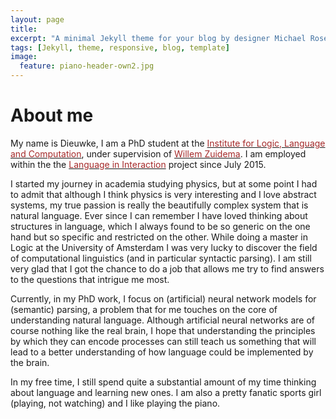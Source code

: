 ```yaml
---
layout: page
title:   
excerpt: "A minimal Jekyll theme for your blog by designer Michael Rose."
tags: [Jekyll, theme, responsive, blog, template]
image:
  feature: piano-header-own2.jpg
---
```


# About me 

My name is Dieuwke, I am a PhD student at the <a href="http://illc.uva.nl" target="_blank"><font color="brown">Institute for Logic, Language and Computation</font></a>, under supervision of <a href="http://wzuidema.humanities.uva.nl/" target="_blank"><font color="brown">Willem Zuidema</font></a>. 
I am employed within the the <a href="https://www.languageininteraction.nl/" target="_blank"><font color="brown">Language in Interaction</font></a> project since July 2015.

I started my journey in academia studying physics, but at some point I had to admit that although I think physics is very interesting and I love abstract systems, my true passion is really the beautifully complex system that is natural language.
Ever since I can remember I have loved thinking about structures in language, which I always found to be so generic on the one hand but so specific and restricted on the other.
While doing a master in Logic at the University of Amsterdam I was very lucky to discover the field of computational linguistics (and in particular syntactic parsing).
I am still very glad that I got the chance to do a job that allows me try to find answers to the questions that intrigue me most.

Currently, in my PhD work, I focus on (artificial) neural network models for (semantic) parsing, a problem that for me touches on the core of understanding natural language.
Although artificial neural networks are of course nothing like the real brain, I hope that understanding the principles by which they can encode processes can still teach us something that will lead to a better understanding of how language could be implemented by the brain.   

In my free time, I still spend quite a substantial amount of my time thinking about language and learning new ones.
I am also a pretty fanatic sports girl (playing, not watching) and I like playing the piano.
